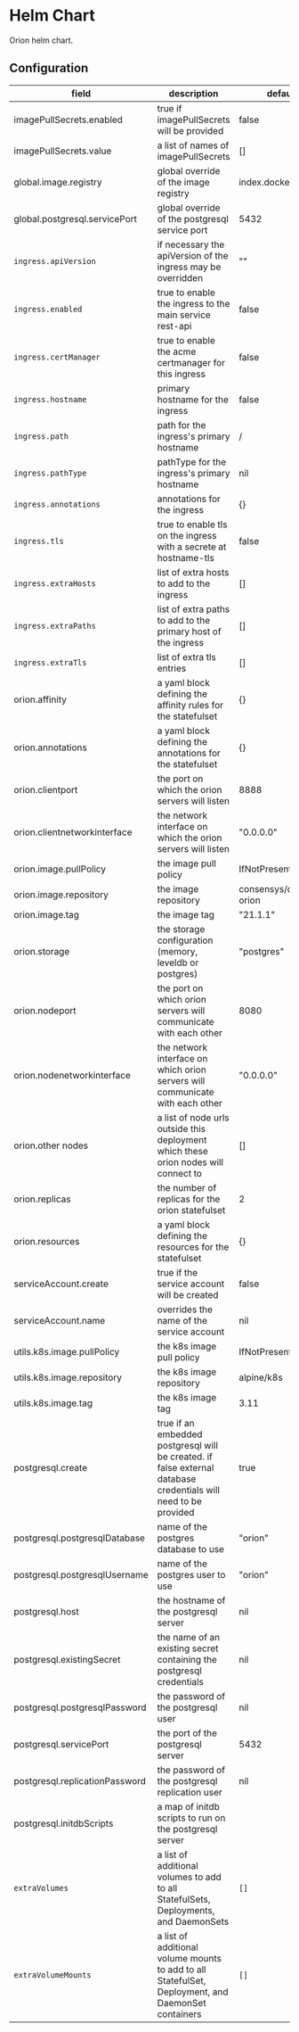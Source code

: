 # Helm Chart

Orion helm chart.

## Configuration

| field | description | default |
|- |- |- |
| imagePullSecrets.enabled | true if imagePullSecrets will be provided | false |
| imagePullSecrets.value | a list of names of imagePullSecrets | [] |
| global.image.registry | global override of the image registry | index.docker.io |
| global.postgresql.servicePort | global override of the postgresql service port | 5432 |
| `ingress.apiVersion` | if necessary the apiVersion of the ingress may be overridden | "" |
| `ingress.enabled` | true to enable the ingress to the main service rest-api | false |
| `ingress.certManager` | true to enable the acme certmanager for this ingress | false |
| `ingress.hostname` | primary hostname for the ingress | false |
| `ingress.path` | path for the ingress's primary hostname | / |
| `ingress.pathType` | pathType for the ingress's primary hostname | nil |
| `ingress.annotations` | annotations for the ingress | {} |
| `ingress.tls` | true to enable tls on the ingress with a secrete at hostname-tls | false |
| `ingress.extraHosts` | list of extra hosts to add to the ingress | [] |
| `ingress.extraPaths` | list of extra paths to add to the primary host of the ingress | [] |
| `ingress.extraTls` | list of extra tls entries | [] |
| orion.affinity | a yaml block defining the affinity rules for the statefulset | {} |
| orion.annotations | a yaml block defining the annotations for the statefulset | {} |
| orion.clientport | the port on which the orion servers will listen | 8888 |
| orion.clientnetworkinterface | the network interface on which the orion servers will listen | "0.0.0.0" |
| orion.image.pullPolicy | the image pull policy | IfNotPresent |
| orion.image.repository | the image repository | consensys/quorum-orion |
| orion.image.tag | the image tag | "21.1.1" |
| orion.storage | the storage configuration (memory, leveldb or postgres) | "postgres"
| orion.nodeport | the port on which orion servers will communicate with each other | 8080 |
| orion.nodenetworkinterface | the network interface on which orion servers will communicate with each other | "0.0.0.0" |
| orion.other nodes | a list of node urls outside this deployment which these orion nodes will connect to | [] |
| orion.replicas | the number of replicas for the orion statefulset | 2 |
| orion.resources | a yaml block defining the resources for the statefulset | {} |
| serviceAccount.create | true if the service account will be created | false |
| serviceAccount.name | overrides the name of the service account | nil |
| utils.k8s.image.pullPolicy | the k8s image pull policy | IfNotPresent |
| utils.k8s.image.repository | the k8s image repository | alpine/k8s |
| utils.k8s.image.tag | the k8s image tag | 3.11 |
| postgresql.create | true if an embedded postgresql will be created. if false external database credentials will need to be provided | true |
| postgresql.postgresqlDatabase | name of the postgres database to use | "orion" |
| postgresql.postgresqlUsername | name of the postgres user to use | "orion" |
| postgresql.host | the hostname of the postgresql server | nil |
| postgresql.existingSecret | the name of an existing secret containing the postgresql credentials | nil |
| postgresql.postgresqlPassword | the password of the postgresql user | nil |
| postgresql.servicePort | the port of the postgresql server | 5432 |
| postgresql.replicationPassword | the password of the postgresql replication user | nil |
| postgresql.initdbScripts | a map of initdb scripts to run on the postgresql server |  |
| `extraVolumes` | a list of additional volumes to add to all StatefulSets, Deployments, and DaemonSets | `[]` |
| `extraVolumeMounts` | a list of additional volume mounts to add to all StatefulSet, Deployment, and DaemonSet containers | `[]` |
